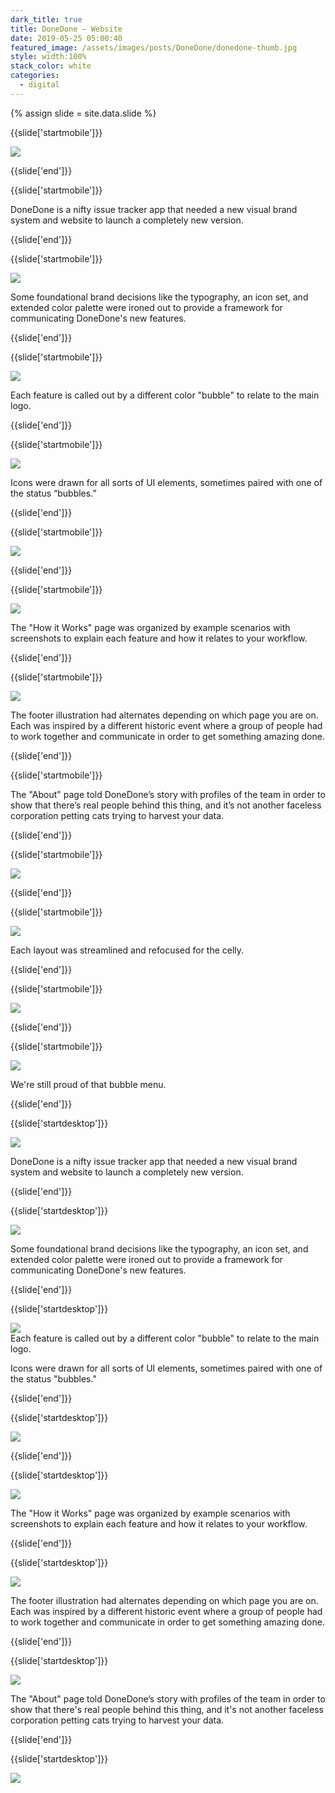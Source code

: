 ```yaml
---
dark_title: true
title: DoneDone — Website
date: 2019-05-25 05:00:40
featured_image: /assets/images/posts/DoneDone/donedone-thumb.jpg
style: width:100%
stack_color: white
categories:
  - digital
---
```

{% assign slide = site.data.slide %}


{{slide['startmobile']}}

<div><img class='full-height' src='{{ site.url }}/assets/images/posts/DoneDone/donedone-1-mobile.png' srcset='{{ site.url }}/assets/images/posts/DoneDone/donedone-1-mobile.png 375w, {{ site.url }}/assets/images/posts/DoneDone/donedone-1-mobile@2x.png 750w, {{ site.url }}/assets/images/posts/DoneDone/donedone-1-mobile@3x.png 1125w'></div>

<p class='bg-dark'></p>


{{slide['end']}}



{{slide['startmobile']}}

DoneDone is a nifty issue tracker app that needed a new visual brand system and website to launch a completely new version.

{{slide['end']}}



{{slide['startmobile']}}

<div><img class='full-height' src='{{ site.url }}/assets/images/posts/DoneDone/donedone-2-mobile.png' srcset='{{ site.url }}/assets/images/posts/DoneDone/donedone-2-mobile.png 375w, {{ site.url }}/assets/images/posts/DoneDone/donedone-2-mobile@2x.png 750w, {{ site.url }}/assets/images/posts/DoneDone/donedone-2-mobile@3x.png 1125w'></div>

<p class='bg'>Some foundational brand decisions like the typography, an icon set, and extended color palette were ironed out to provide a framework for communicating DoneDone's new features.</p>

{{slide['end']}}



{{slide['startmobile']}}

<div><img class='full-height' src='{{ site.url }}/assets/images/posts/DoneDone/donedone-3-mobile.png' srcset='{{ site.url }}/assets/images/posts/DoneDone/donedone-3-mobile.png 375w, {{ site.url }}/assets/images/posts/DoneDone/donedone-3-mobile@2x.png 750w, {{ site.url }}/assets/images/posts/DoneDone/donedone-3-mobile@3x.png 1125w'></div>

<p class='bg-dark'>Each feature is called out by a different color "bubble" to relate to the main logo.</p>


{{slide['end']}}



{{slide['startmobile']}}

<div><img class='full-height' src='{{ site.url }}/assets/images/posts/DoneDone/donedone-4-mobile.png' srcset='{{ site.url }}/assets/images/posts/DoneDone/donedone-4-mobile.png 375w, {{ site.url }}/assets/images/posts/DoneDone/donedone-4-mobile@2x.png 750w, {{ site.url }}/assets/images/posts/DoneDone/donedone-4-mobile@3x.png 1125w'></div>

<p class='bg-dark'>Icons were drawn for all sorts of UI elements, sometimes paired with one of the status “bubbles.”</p>

{{slide['end']}}


{{slide['startmobile']}}

<div><img class='full-height' src='{{ site.url }}/assets/images/posts/DoneDone/donedone-5-mobile.png' srcset='{{ site.url }}/assets/images/posts/DoneDone/donedone-5-mobile.png 375w, {{ site.url }}/assets/images/posts/DoneDone/donedone-5-mobile@2x.png 750w, {{ site.url }}/assets/images/posts/DoneDone/donedone-5-mobile@3x.png 1125w'></div>



{{slide['end']}}




{{slide['startmobile']}}

<div><img class='full-height' src='{{ site.url }}/assets/images/posts/DoneDone/donedone-6-mobile.png' srcset='{{ site.url }}/assets/images/posts/DoneDone/donedone-6-mobile.png 375w, {{ site.url }}/assets/images/posts/DoneDone/donedone-6-mobile@2x.png 750w, {{ site.url }}/assets/images/posts/DoneDone/donedone-6-mobile@3x.png 1125w'></div>

<p class='bg-dark'>The "How it Works" page was organized by example scenarios with screenshots to explain each feature and how it relates to your workflow.</p>

{{slide['end']}}




{{slide['startmobile']}}

<div><img class='full-height' src='{{ site.url }}/assets/images/posts/DoneDone/donedone-7-mobile.png' srcset='{{ site.url }}/assets/images/posts/DoneDone/donedone-7-mobile.png 375w, {{ site.url }}/assets/images/posts/DoneDone/donedone-7-mobile@2x.png 750w, {{ site.url }}/assets/images/posts/DoneDone/donedone-7-mobile@3x.png 1125w'></div>

<p class='bg-dark'>The footer illustration had alternates depending on which page you are on. Each was inspired by a different historic event where a group of people had to work together and communicate in order to get something amazing done.</p>

{{slide['end']}}


{{slide['startmobile']}}

The "About" page told DoneDone’s story with profiles of the team in order to show that there’s real people behind this thing, and it’s not another faceless corporation petting cats trying to harvest your data.

{{slide['end']}}



{{slide['startmobile']}}

<div><img class='full-height' src='{{ site.url }}/assets/images/posts/DoneDone/donedone-8-mobile.png' srcset='{{ site.url }}/assets/images/posts/DoneDone/donedone-8-mobile.png 375w, {{ site.url }}/assets/images/posts/DoneDone/donedone-8-mobile@2x.png 750w, {{ site.url }}/assets/images/posts/DoneDone/donedone-8-mobile@3x.png 1125w'></div>

{{slide['end']}}


{{slide['startmobile']}}

<div><img class='full-height' src='{{ site.url }}/assets/images/posts/DoneDone/donedone-9-mobile.png' srcset='{{ site.url }}/assets/images/posts/DoneDone/donedone-9-mobile.png 375w, {{ site.url }}/assets/images/posts/DoneDone/donedone-9-mobile@2x.png 750w, {{ site.url }}/assets/images/posts/DoneDone/donedone-9-mobile@3x.png 1125w'></div>

<p class='bg-dark'>Each layout was streamlined and refocused for the celly.</p>


{{slide['end']}}



{{slide['startmobile']}}

<div><img class='full-height' src='{{ site.url }}/assets/images/posts/DoneDone/donedone-10-mobile.png' srcset='{{ site.url }}/assets/images/posts/DoneDone/donedone-10-mobile.png 375w, {{ site.url }}/assets/images/posts/DoneDone/donedone-10-mobile@2x.png 750w, {{ site.url }}/assets/images/posts/DoneDone/donedone-10-mobile@3x.png 1125w'></div>

<p class="bg-dark"></p>

{{slide['end']}}



{{slide['startmobile']}}

<div><img class='full-height' src='{{ site.url }}/assets/images/posts/DoneDone/donedone-11-mobile.png' srcset='{{ site.url }}/assets/images/posts/DoneDone/donedone-11-mobile.png 375w, {{ site.url }}/assets/images/posts/DoneDone/donedone-11-mobile@2x.png 750w, {{ site.url }}/assets/images/posts/DoneDone/donedone-11-mobile@3x.png 1125w'></div>

<p class="bg-dark">We're still proud of that bubble menu.</p>



{{slide['end']}}







{{slide['startdesktop']}}

<div><img class='full-width' src='{{ site.url }}/assets/images/posts/DoneDone/donedone-1@2x.png' srcset='{{ site.url }}/assets/images/posts/DoneDone/donedone-1.png 1024w, {{ site.url }}/assets/images/posts/DoneDone/donedone-1@2x.png 2048w, {{ site.url }}/assets/images/posts/DoneDone/donedone-1@3x.png 3072w'></div>

DoneDone is a nifty issue tracker app that needed a new visual brand system and website to launch a completely new version.

{{slide['end']}}



{{slide['startdesktop']}}

<div><img src='{{ site.url }}/assets/images/posts/DoneDone/donedone-2@2x.png' srcset='{{ site.url }}/assets/images/posts/DoneDone/donedone-2.png 794w, {{ site.url }}/assets/images/posts/DoneDone/donedone-2@2x.png 1588w, {{ site.url }}/assets/images/posts/DoneDone/donedone-2@3x.png 2382w'></div>

Some foundational brand decisions like the typography, an icon set, and extended color palette were ironed out to provide a framework for communicating DoneDone's new features.

{{slide['end']}}



{{slide['startdesktop']}}

<div><img src='{{ site.url }}/assets/images/posts/DoneDone/donedone-3@2x.png' srcset='{{ site.url }}/assets/images/posts/DoneDone/donedone-3.png 794w, {{ site.url }}/assets/images/posts/DoneDone/donedone-3@2x.png 1588w, {{ site.url }}/assets/images/posts/DoneDone/donedone-3@3x.png 2382w'></div>

<figcaption>Each feature is called out by a different color "bubble" to relate to the main logo.</figcaption>

Icons were drawn for all sorts of UI elements, sometimes paired with one of the status "bubbles."

{{slide['end']}}



{{slide['startdesktop']}}

<div><img src='{{ site.url }}/assets/images/posts/DoneDone/donedone-4@2x.png' srcset='{{ site.url }}/assets/images/posts/DoneDone/donedone-4.png 794w, {{ site.url }}/assets/images/posts/DoneDone/donedone-4@2x.png 1588w, {{ site.url }}/assets/images/posts/DoneDone/donedone-4@3x.png 2382w'></div>

{{slide['end']}}



{{slide['startdesktop']}}

<div><img src='{{ site.url }}/assets/images/posts/DoneDone/donedone-5@2x.png' srcset='{{ site.url }}/assets/images/posts/DoneDone/donedone-5.png 794w, {{ site.url }}/assets/images/posts/DoneDone/donedone-5@2x.png 1588w, {{ site.url }}/assets/images/posts/DoneDone/donedone-5@3x.png 2382w'></div>

The "How it Works" page was organized by example scenarios with screenshots to explain each feature and how it relates to your workflow.

{{slide['end']}}


{{slide['startdesktop']}}

<div><img src='{{ site.url }}/assets/images/posts/DoneDone/donedone-6@2x.png' srcset='{{ site.url }}/assets/images/posts/DoneDone/donedone-6.png 794w, {{ site.url }}/assets/images/posts/DoneDone/donedone-6@2x.png 1588w, {{ site.url }}/assets/images/posts/DoneDone/donedone-6@3x.png 2382w'></div>

The footer illustration had alternates depending on which page you are on. Each was inspired by a different historic event where a group of people had to work together and communicate in order to get something amazing done.

{{slide['end']}}



{{slide['startdesktop']}}

<div><img src='{{ site.url }}/assets/images/posts/DoneDone/donedone-7@2x.png' srcset='{{ site.url }}/assets/images/posts/DoneDone/donedone-7.png 794w, {{ site.url }}/assets/images/posts/DoneDone/donedone-7@2x.png 1588w, {{ site.url }}/assets/images/posts/DoneDone/donedone-7@3x.png 2382w'></div>

The "About" page told DoneDone’s story with profiles of the team in order to show that there's real people behind this thing, and it's not another faceless corporation petting cats trying to harvest your data.


{{slide['end']}}




{{slide['startdesktop']}}

<div class='row'>

<div><img src='{{ site.url }}/assets/images/posts/DoneDone/donedone-8@2x.png' srcset='{{ site.url }}/assets/images/posts/DoneDone/donedone-8.png 314w, {{ site.url }}/assets/images/posts/DoneDone/donedone-8@2x.png 628w, {{ site.url }}/assets/images/posts/DoneDone/donedone-8@3x.png 942w'></div><!--

--><div><img src='{{ site.url }}/assets/images/posts/DoneDone/donedone-9@2x.png' srcset='{{ site.url }}/assets/images/posts/DoneDone/donedone-9.png 474w, {{ site.url }}/assets/images/posts/DoneDone/donedone-9@2x.png 948w, {{ site.url }}/assets/images/posts/DoneDone/donedone-9@3x.png 1422w'></div>

</div>

Each layout was streamlined and re-focused for the celly.


{{slide['end']}}




{{slide['startdesktop']}}

<div><img src='{{ site.url }}/assets/images/posts/DoneDone/donedone-10@2x.png' srcset='{{ site.url }}/assets/images/posts/DoneDone/donedone-10.png 794w, {{ site.url }}/assets/images/posts/DoneDone/donedone-10@2x.png 1588w, {{ site.url }}/assets/images/posts/DoneDone/donedone-10@3x.png 2382w'></div>

<figcaption>We're still proud of that bubble menu.</figcaption>


{{slide['end']}}

